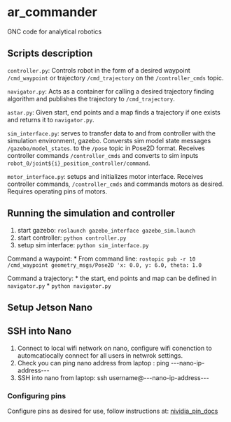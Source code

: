 # ar_commander
GNC code for analytical robotics

## Scripts description

`controller.py`: Controls robot in the
form of a desired waypoint
`/cmd_waypoint` or trajectory
`/cmd_trajectory` on the
`/controller_cmds` topic.

`navigator.py`: Acts as a container for
calling a desired trajectory finding algorithm and publishes the
trajectory to `/cmd_trajectory`.

`astar.py`: Given start, end points and
a map finds a trajectory if one exists and returns it to
`navigator.py`.

`sim_interface.py`: serves to transfer data
to and from controller with the simulation environment, gazebo.
Conversts sim model state messages
`/gazebo/model_states`. to the
`/pose` topic in Pose2D format. Receives
controller commands `/controller_cmds`
and converts to sim inputs
`robot_0/joint${i}_position_controller/command`.

`motor_interface.py`: setups and initializes motor interface. Receives controller commands, `/controller_cmds` and commands motors as desired. Requires operating pins of motors.

## Running the simulation and controller

1. start gazebo: `roslaunch gazebo_interface gazebo_sim.launch`
2. start controller: `python controller.py`
3. setup sim interface: `python sim_interface.py`

Command a waypoint: * From command line:
`rostopic pub -r 10 /cmd_waypoint geometry_msgs/Pose2D 'x: 0.0, y: 6.0, theta: 1.0`

Command a trajectory: * the start, end points and map can be defined in
`navigator.py` *
`python navigator.py`

## Setup Jetson Nano

## SSH into Nano
1. Connect to local wifi network on nano, configure wifi conenction to automcatiocally connect for all users in netwrok settings.
2. Check you can ping nano address from laptop : ping ---nano-ip-address---
3. SSH into nano from laptop: ssh username@---nano-ip-address---

### Configuring pins
Configure pins as desired for use, follow instructions at: [nividia_pin_docs](https://docs.nvidia.com/jetson/l4t/index.html#page/Tegra%20Linux%20Driver%20Package%20Development%20Guide/hw_setup_jetson_io.html)

